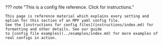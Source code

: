 ??? note "This is a config file reference. Click for instructions."

    This page is reference material which explains every setting and option for this section of an MPF yaml config file.
    See the [instructions for config files](instructions/index.md) for formatting and other details. See our guide
    to [config file examples](../examples/index.md) for more examples of real configs in action.